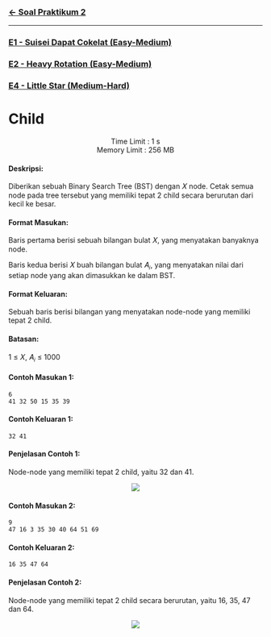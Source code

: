 ### [← Soal Praktikum 2](../../)
<hr />

### [E1 - Suisei Dapat Cokelat (Easy-Medium)](../prob-E1)
### [E2 - Heavy Rotation (Easy-Medium)](../prob-E2)
### [E4 - Little Star (Medium-Hard)](../prob-E4)
# Child
<p align="center">
  Time Limit : 1 s<br>
  Memory Limit : 256 MB
</p>

#### Deskripsi: 
Diberikan sebuah Binary Search Tree (BST) dengan 𝑋 node. Cetak semua node pada tree tersebut yang memiliki tepat 2 child secara berurutan dari kecil ke besar.

#### Format Masukan:
Baris pertama berisi sebuah bilangan bulat 𝑋, yang menyatakan banyaknya node.

Baris kedua berisi 𝑋 buah bilangan bulat 𝐴<sub>𝑖</sub>, yang menyatakan nilai dari setiap node yang akan dimasukkan ke dalam BST.

#### Format Keluaran:
Sebuah baris berisi bilangan yang menyatakan node-node yang memiliki tepat 2 child.

#### Batasan:
1 ≤ 𝑋, 𝐴<sub>𝑖</sub> ≤ 1000

#### Contoh Masukan 1:
```
6
41 32 50 15 35 39
```

#### Contoh Keluaran 1:
```
32 41
```

#### Penjelasan Contoh 1:
Node-node yang memiliki tepat 2 child, yaitu 32 dan 41.
<p align="center">
  <img src="https://github.com/kaylanFairuz/Archive/assets/162039500/d4f0dd7b-2e04-41d8-a83f-0809ab968da6"/>
</p>

#### Contoh Masukan 2:
```
9
47 16 3 35 30 40 64 51 69
```

#### Contoh Keluaran 2:
```
16 35 47 64
```

#### Penjelasan Contoh 2:
Node-node yang memiliki tepat 2 child secara berurutan, yaitu 16, 35, 47 dan 64.
<p align="center">
  <img src="https://github.com/kaylanFairuz/Archive/assets/162039500/99b407f1-a516-4b9d-9a4f-3aa832dd3bb3"/>
</p>
